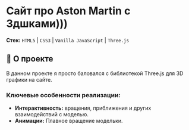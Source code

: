 # Сайт про Aston Martin с 3дшками)))

**Стек:** `HTML5` | `CSS3` | `Vanilla JavaScript` | `Three.js`

## 🚀 О проекте

В данном проекте я просто баловался с библиотекой Three.js для 3D графики на сайте.

### Ключевые особенности реализации:
*   **Интерактивность:** вращения, приближения и других взаимодействий с моделью.
*   **Анимации:** Плавное вращение модельки.
